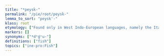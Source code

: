 ```yaml
---
title: "*peysḱ-"
permalink: "/pie/root/peysḱ-"
lemma_to_sort: "peysk'-"
klass: root
etymology: ["Found only in West Indo-European languages, namely the Italic, Celtic and Germanic branches. Perhaps derived from *peh₂- (“to feed, to guard, to nourish”) and thus cognate to Proto-Slavic *piťa (“food”), Sanskrit पितु (pitu, “food”), Lithuanian piẽtūs (“lunch”), Old Irish ith (“corn”), Latin pānis (“bread”), English food and German Futter (“fodder”).", "This etymology is incomplete. You can help Wiktionary by elaborating on the origins of this term."]
markers: []
synonyms: ["*dʰǵʰu-"]
definitions: ["fish"]
topics: ["ine-pro:Fish"]
---
```

